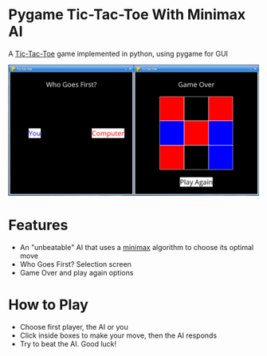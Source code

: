 # Pygame Tic-Tac-Toe With Minimax AI

A [Tic-Tac-Toe](https://en.wikipedia.org/wiki/Tic-tac-toe) game implemented in python, using pygame for GUI 

![Screen shot of game play](./assets/Gameplay.png "Gameplay")

# Features
- An "unbeatable" AI that uses a [minimax](https://en.wikipedia.org/wiki/Minimax) algorithm to choose its optimal move
- Who Goes First? Selection screen
- Game Over and play again options

# How to Play
- Choose first player, the AI or you
- Click inside boxes to make your move, then the AI responds
- Try to beat the AI. Good luck!
